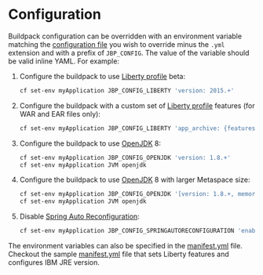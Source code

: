 Configuration
=============

Buildpack configuration can be overridden with an environment variable matching the [configuration file](../config) you wish to override minus the `.yml` extension and with a prefix of `JBP_CONFIG`. The value of the variable should be valid inline YAML. For example:

1. Configure the buildpack to use [Liberty profile](container-liberty.md) beta:

    ```bash
    cf set-env myApplication JBP_CONFIG_LIBERTY 'version: 2015.+'
    ```

1. Configure the buildpack with a custom set of [Liberty profile](container-liberty.md) features (for WAR and EAR files only):

    ```bash
    cf set-env myApplication JBP_CONFIG_LIBERTY 'app_archive: {features: [jsp-2.2, websocket-1.1]}'
    ```

1. Configure the buildpack to use [OpenJDK](open-jdk.md) 8:

   ```bash
   cf set-env myApplication JBP_CONFIG_OPENJDK 'version: 1.8.+'
   cf set-env myApplication JVM openjdk
   ```

1. Configure the buildpack to use [OpenJDK](open-jdk.md) 8 with larger Metaspace size:

   ```bash
   cf set-env myApplication JBP_CONFIG_OPENJDK '[version: 1.8.+, memory_sizes: { metaspace: 256m }]'
   cf set-env myApplication JVM openjdk
   ```

1. Disable [Spring Auto Reconfiguration](framework-spring-auto-reconfiguration.md):

   ```bash
   cf set-env myApplication JBP_CONFIG_SPRINGAUTORECONFIGURATION 'enabled: false'
   ```

The environment variables can also be specified in the [manifest.yml](http://docs.cloudfoundry.org/devguide/deploy-apps/manifest.html) file. Checkout the sample [manifest.yml](./configuration/manifest.yml) file that sets Liberty features and configures IBM JRE version. 

